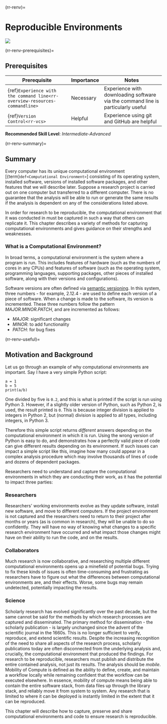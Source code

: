(rr-renv)=
# Reproducible Environments
[![](https://img.shields.io/static/v1?label=pathway&message=Research%20Software%20Engineers&color=white)](/research-software-engineers.md)

(rr-renv-prerequisites)=
## Prerequisites

| Prerequisite | Importance | Notes  |
| ------------ | ---------- | ------ |
| {ref}`Experience with the command line<rr-overview-resources-commandline>` | Necessary  | Experience with downloading software via the command line is particularly useful |
| {ref}`Version Control<rr-vcs>` | Helpful | Experience using git and GitHub are helpful |

**Recommended Skill Level**: _Intermediate-Advanced_

(rr-renv-summary)=
## Summary

Every computer has its unique computational environment [{term}`def<Computational Environment>`] consisting of its operating system, installed software, versions of installed software packages, and other features that we will describe later.
Suppose a research project is carried out on one computer but transferred to a different computer.
There is no guarantee that the analysis will be able to run or generate the same results if the analysis is dependent on any of the considerations listed above.

In order for research to be reproducible, the computational environment that it was conducted in must be captured in such a way that others can replicate it.
This chapter describes a variety of methods for capturing computational environments and gives guidance on their strengths and weaknesses.

### What is a Computational Environment?

In broad terms, a computational environment is the system where a program is run.
This includes features of hardware (such as the numbers of cores in any CPUs) and features of software (such as the operating system, programming languages, supporting packages, other pieces of installed software, along with their versions and configurations).

Software versions are often defined via [semantic versioning](https://semver.org).
In this system, three numbers - for example, 2.12.4 - are used to define each version of a piece of software.
When a change is made to the software, its version is incremented.
These three numbers follow the pattern _MAJOR.MINOR.PATCH_, and are incremented as follows:

- *MAJOR*: significant changes
- *MINOR*: to add functionality
- *PATCH*: for bug fixes

(rr-renv-useful)=
## Motivation and Background

Let us go through an example of why computational environments are important.
Say I have a very simple Python script:

```
a = 1
b = 5
print(a/b)
```

One divided by five is `0.2`, and this is what is printed if the script is run using Python 3.
However, if a slightly older version of Python, such as Python 2, is used, the result printed is `0`.
This is because integer division is applied to
integers in Python 2, but (normal) division is applied to all types, including integers, in Python 3.

Therefore this simple script returns _different_ answers depending on the computational environment in which it is run.
Using the wrong version of Python is easy to do, and demonstrates how a perfectly valid piece of code can
give different results depending on its environment.
If such issues can impact a simple script like this, imagine how many could appear in a complex analysis procedure which may involve thousands of lines of code and dozens of dependent packages.

Researchers need to understand and capture the computational environments in which they are conducting their work, as it has the potential to impact three parties:

### Researchers

Researchers' working environments evolve as they update software, install new software, and move to different computers.
If the project environment is not captured and the researchers need to return to their project after months or years (as is common in research), they will be unable to do so confidently.
They will have no way of knowing what changes to a specific research environment have occurred and what impact those changes might have on their ability to run the code, and on the results.

### Collaborators

Much research is now collaborative, and researching multiple different computational environments opens up a minefield of potential bugs.
Trying to fix these kinds of issues is often time-consuming and frustrating as researchers have to figure out what the differences between computational environments are, and their effects.
Worse, some bugs may remain undetected, potentially impacting the results.

### Science

Scholarly research has evolved significantly over the past decade, but the same cannot be said for the methods by which research processes are captured and disseminated.
The primary method for dissemination - the scholarly publication - is largely unchanged since the advent of the scientific journal in the 1660s.
This is no longer sufficient to verify, reproduce, and extend scientific results.
Despite the increasing recognition of the need to share all aspects of the research process, scholarly publications today are often disconnected from the underlying analysis and, crucially, the computational environment that produced the findings.
For research to be reproducible, researchers must publish and distribute the entire contained analysis, not just its results.
The analysis should be _mobile_.
Mobility of Compute is defined as the ability to define, create, and maintain a workflow locally while remaining confident that the workflow can be executed elsewhere.
In essence, mobility of compute means being able to contain the entire software stack, from data files up through the library stack, and reliably move it from system to system.
Any research that is limited to where it can be deployed is instantly limited in the extent that it can be reproduced.

This chapter will describe how to capture, preserve and share computational environments and code to ensure research is reproducible.
